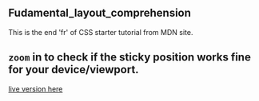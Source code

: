 ## Fudamental_layout_comprehension
This is the end 'fr' of CSS starter tutorial from MDN site.<br>
## `zoom` in to check if the sticky position works fine for your device/viewport.
[live version here](https://ashuai-jpg.github.io/Fudamental_layout_comprehension/)
